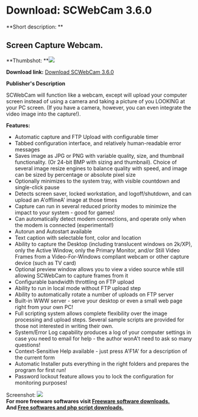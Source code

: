 # Download: SCWebCam 3.6.0

**Short description: **

## Screen Capture Webcam.

  
**Thumbshot: **![](http://www.freewarefiles.com/screenshot/scwebcam3_md.gif)   
  
**Download link:** [Download SCWebCam 3.6.0](http://freesoftwares.boysofts.com/SCWebCam_program_32758.html)  
  

**Publisher's Description**  
  

SCWebCam will function like a webcam, except will upload your computer screen
instead of using a camera and taking a picture of you LOOKING at your PC
screen. (If you have a camera, however, you can even integrate the video image
into the capture!).

**Features:**

  * Automatic capture and FTP Upload with configurable timer 
  * Tabbed configuration interface, and relatively human-readable error messages 
  * Saves image as JPG or PNG with variable quality, size, and thumbnail functionality. (Or 24-bit BMP with sizing and thumbnail). Choice of several image resize engines to balance quality with speed, and image can be sized by percentage or absolute pixel size 
  * Optionally minimizes to the system tray, with visible countdown and single-click pause 
  * Detects screen saver, locked workstation, and logoff/shutdown, and can upload an A'offlineA' image at those times 
  * Capture can run in several reduced priority modes to minimize the impact to your system - good for games! 
  * Can automatically detect modem connections, and operate only when the modem is connected (experimental!) 
  * Autorun and Autostart available 
  * Text caption with selectable font, color and location 
  * Ability to capture the Desktop (including translucent windows on 2k/XP), only the Active Window, only the Primary Monitor, and/or Still Video Frames from a Video-For-Windows compliant webcam or other capture device (such as TV card) 
  * Optional preview window allows you to view a video source while still allowing SCWebCam to capture frames from it 
  * Configurable bandwidth throttling on FTP upload 
  * Ability to run in local mode without FTP upload step 
  * Ability to automatically rotate a number of uploads on FTP server 
  * Built-in WWW server - serve your desktop or even a small web page right from your own PC! 
  * Full scripting system allows complete flexibility over the image processing and upload steps. Several sample scripts are provided for those not interested in writing their own. 
  * System/Error Log capability produces a log of your computer settings in case you need to email for help - the author wonA't need to ask so many questions! 
  * Context-Sensitive Help available - just press A'F1A' for a description of the current form 
  * Automatic Installer puts everything in the right folders and prepares the program for first run! 
  * Password lockout feature allows you to lock the configuration for monitoring purposes! 

  
  
Screenshot: ![](http://www.freewarefiles.com/screenshot/scwebcam3.gif)  
**For more freeware softwares visit [Freeware software downloads.](http://freesoftwares.boysofts.com/)**   
**And [Free softwares and php script downloads.](http://www.boysofts.com/)**

